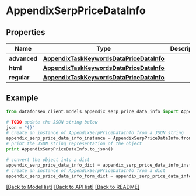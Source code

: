 # AppendixSerpPriceDataInfo


## Properties

Name | Type | Description | Notes
------------ | ------------- | ------------- | -------------
**advanced** | [**AppendixTaskKeywordsDataPriceDataInfo**](AppendixTaskKeywordsDataPriceDataInfo.md) |  | [optional] 
**html** | [**AppendixTaskKeywordsDataPriceDataInfo**](AppendixTaskKeywordsDataPriceDataInfo.md) |  | [optional] 
**regular** | [**AppendixTaskKeywordsDataPriceDataInfo**](AppendixTaskKeywordsDataPriceDataInfo.md) |  | [optional] 

## Example

```python
from dataforseo_client.models.appendix_serp_price_data_info import AppendixSerpPriceDataInfo

# TODO update the JSON string below
json = "{}"
# create an instance of AppendixSerpPriceDataInfo from a JSON string
appendix_serp_price_data_info_instance = AppendixSerpPriceDataInfo.from_json(json)
# print the JSON string representation of the object
print AppendixSerpPriceDataInfo.to_json()

# convert the object into a dict
appendix_serp_price_data_info_dict = appendix_serp_price_data_info_instance.to_dict()
# create an instance of AppendixSerpPriceDataInfo from a dict
appendix_serp_price_data_info_form_dict = appendix_serp_price_data_info.from_dict(appendix_serp_price_data_info_dict)
```
[[Back to Model list]](../README.md#documentation-for-models) [[Back to API list]](../README.md#documentation-for-api-endpoints) [[Back to README]](../README.md)


